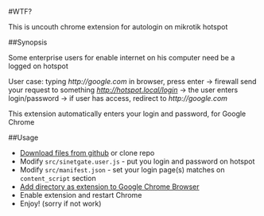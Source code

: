 #WTF?

This is uncouth chrome extension for autologin on mikrotik hotspot

##Synopsis

Some enterprise users for enable internet on his computer need be a logged on hotspot

User case: typing _http://google.com_ in browser, press enter -> firewall send your request to something _http://hotspot.local/login_  ->  the user enters login/password -> if user has access, redirect to _http://google.com_

This extension automatically enters your login and password, for Google Chrome 

##Usage

* [Download files from github](https://github.com/ivmikhail/mikrotik-autologin/archive/master.zip) or clone repo
* Modify `src/sinetgate.user.js` - put you login and password on hotspot
* Modify `src/manifest.json` - set your login page(s) matches on `content_script` section 
* [Add directory as extension to Google Chrome Browser](https://developer.chrome.com/extensions/getstarted#unpacked)
* Enable extension and restart Chrome
* Enjoy! (sorry if not work)
